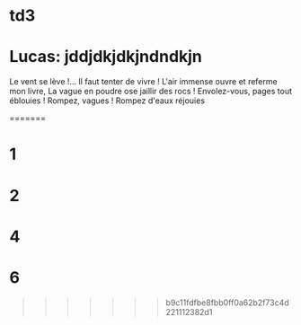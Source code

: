 # td3
Lucas:
jddjdkjdkjndndkjn
============
Le vent se lève !… Il faut tenter de vivre !
L'air immense ouvre et referme mon livre,
La vague en poudre ose jaillir des rocs !
Envolez-vous, pages tout éblouies !
Rompez, vagues ! Rompez d'eaux réjouies

=======
# 1
# 2

# 4

# 6

>>>>>>> b9c11fdfbe8fbb0ff0a62b2f73c4d221112382d1
